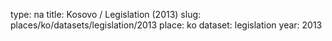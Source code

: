 type: na
title: Kosovo / Legislation (2013)
slug: places/ko/datasets/legislation/2013
place: ko
dataset: legislation
year: 2013

